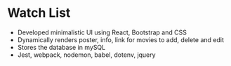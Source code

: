 # Watch List
+ Developed minimalistic UI using React, Bootstrap and CSS
+ Dynamically renders poster, info, link for movies to add, delete and edit
+ Stores the database in mySQL
+ Jest, webpack, nodemon, babel, dotenv, jquery
